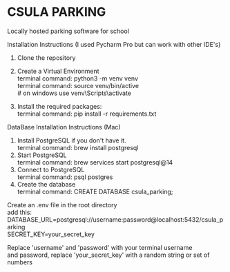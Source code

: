 # CSULA PARKING 
Locally hosted parking software for school

Installation Instructions (I used Pycharm Pro 
but can work with other IDE's)
1. Clone the repository


2. Create a Virtual Environment  
 terminal command: python3 -m venv venv  
 terminal command: source venv/bin/active  
 \# on windows use venv\Scripts\activate


3. Install the required packages:  
 terminal command: pip install -r requirements.txt

DataBase Installation Instructions (Mac)

1. Install PostgreSQL if you don't have it.  
 terminal command: brew install postgresql
2. Start PostgreSQL  
 terminal command: brew services start postgresql@14
3. Connect to PostgreSQL  
 terminal command: psql postgres
4. Create the database  
 terminal command: CREATE DATABASE csula_parking;


Create an .env file in the root directory   
add this:
DATABASE_URL=postgresql://username:password@localhost:5432/csula_parking  
SECRET_KEY=your_secret_key

Replace 'username' and 'password' with your terminal username   
and password, replace 'your_secret_key' with a random string or set of numbers
